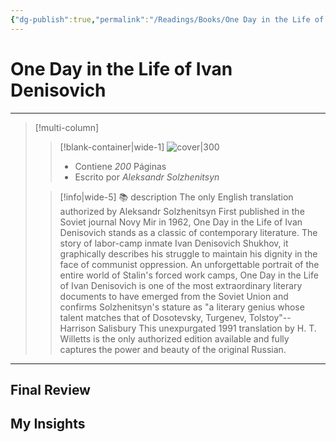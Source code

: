 ```yaml
---
{"dg-publish":true,"permalink":"/Readings/Books/One Day in the Life of Ivan Denisovich/","title":"One Day in the Life of Ivan Denisovich","tags":["NoteType/Book"],"created":"2023-10-02T12:56:49.371-05:00","updated":"2023-10-02T12:56:58.748-05:00"}
---
```



# One Day in the Life of Ivan Denisovich
- - -
> [!multi-column]
> 
> > [!blank-container|wide-1]
> >  ![cover|300](http://books.google.com/books/content?id=gwnBvz8pIUMC&printsec=frontcover&img=1&zoom=1&edge=curl&source=gbs_api)
> >- Contiene *200* Páginas
> >- Escrito por *Aleksandr Solzhenitsyn*
> 
> > [!info|wide-5] 📚 description
> > The only English translation authorized by Aleksandr Solzhenitsyn First published in the Soviet journal Novy Mir in 1962, One Day in the Life of Ivan Denisovich stands as a classic of contemporary literature. The story of labor-camp inmate Ivan Denisovich Shukhov, it graphically describes his struggle to maintain his dignity in the face of communist oppression. An unforgettable portrait of the entire world of Stalin's forced work camps, One Day in the Life of Ivan Denisovich is one of the most extraordinary literary documents to have emerged from the Soviet Union and confirms Solzhenitsyn's stature as "a literary genius whose talent matches that of Dosotevsky, Turgenev, Tolstoy"--Harrison Salisbury This unexpurgated 1991 translation by H. T. Willetts is the only authorized edition available and fully captures the power and beauty of the original Russian.
> 

- - -

## Final Review

## My Insights